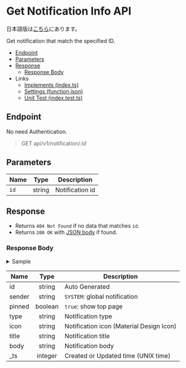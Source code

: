 # Get Notification Info API

日本語版は[こちら](./README-ja.md)にあります。

Get notification that match the specified ID.

- [Endpoint](#endpoint)
- [Parameters](#parameters)
- [Response](#response)
  - [Response Body](#response-body)
- Links
  - [Implements (index.ts)](index.ts)
  - [Settings (function.json)](function.json)
  - [Unit Test (index.test.ts)](index.test.ts)

## Endpoint

No need Authentication.

> GET api/v1/notification/*:id*

## Parameters

|Name|Type|Description|
|----|:--:|-----------|
|`id`|string|Notification id|

## Response

- Returns `404 Not Found` if no data that matches `id`.
- Returns `200 OK` with [JSON body](#response-body) if found.

### Response Body

<details>
  <summary>Sample</summary>

```json
{
  "id": "<Auto Generated>",
  "sender": "SYSTEM",
  "pinned": true,
  "type": "is-info",
  "icon": "info",
  "title": "このサイトはベータ版です",
  "body": "このWebサイトはベータ版環境です。以下の点にご留意してご利用ください。",
  "_ts": 1597028400
}
```

</details>

|Name|Type|Description|
|----|:--:|-----------|
|id|string|Auto Generated|
|sender|string|`SYSTEM`: global notification|
|pinned|boolean|`true`: show top page|
|type|string|Notification type|
|icon|string|Notification icon (Material Design Icon)|
|title|string|Notification title|
|body|string|Notification body|
|_ts|integer|Created or Updated time (UNIX time)|

